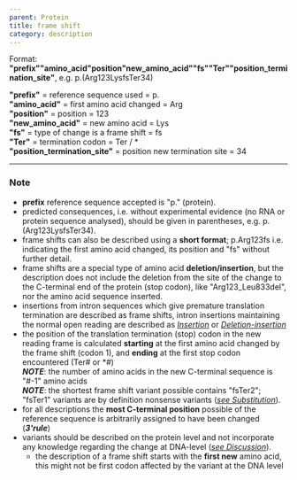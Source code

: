 ```yaml
---
parent: Protein
title: frame shift
category: description
---
```


Format:   **"prefix""amino_acid"position"new_amino_acid""fs""Ter""position_termination_site"**,  e.g. p.(Arg123LysfsTer34)

**"prefix"**  =  reference sequence used  =  p.<br>
**"amino_acid"**  =  first amino acid changed  =  Arg<br>
**"position"**  =  position  =  123<br>
**"new_amino_acid"**  =  new amino acid  =  Lys<br>
**"fs"**  =  type of change is a frame shift  =  fs<br>
**"Ter"**  =  termination codon  =  Ter / \*<br>
**"position_termination_site"**  =  position new termination site  =  34

---

### Note

*	**prefix** reference sequence accepted is "p." (protein).
*	predicted consequences, i.e. without experimental evidence (no RNA or protein sequence analysed), should be given in parentheses, e.g. p.(Arg123LysfsTer34).
*	frame shifts can also be described using a **short format**; p.Arg123fs i.e. indicating the first amino acid changed, its position and "fs" without further detail.
*	frame shifts are a special type of amino acid **deletion/insertion**, but the description does not include the deletion from the site of the change to the C-terminal end of the protein (stop codon), like "Arg123\_Leu833del", nor the amino acid sequence inserted.
*	insertions from intron sequences which give premature translation termination are described as frame shifts, intron insertions maintaining the normal open reading are described as [_Insertion_](/recommendations/protein/variant/insertion/) or [_Deletion-insertion_](/recommendations/protein/variant/insdel/)
*	the position of the translation termination (stop) codon in the new reading frame is calculated **starting** at the first amino acid changed by the frame shift (codon 1), and **ending** at the first stop codon encountered (Ter# or \*#)<br>
_**NOTE**_: the number of amino acids in the new C-terminal sequence is "#-1" amino acids<br>
_**NOTE**_: the shortest frame shift variant possible contains "fsTer2"; "fsTer1" variants are by definition nonsense variants ([_see Substitution_](/recommendations/protein/variant/substitution/)). 
*	for all descriptions the **most C-terminal position** possible of the reference sequence is arbitrarily assigned to have been changed (_**3'rule**_)
*	variants should be described on the protein level and not incorporate any knowledge regarding the change at DNA-level ([_see Discussion_](/recommendations/protein/variant/frameshift/#protonly)).
	*	the description of a frame shift starts with the **first new** amino acid, this might not be first codon affected by the variant at the DNA level
